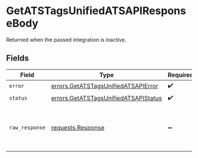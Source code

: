 # GetATSTagsUnifiedATSAPIResponseBody

Returned when the passed integration is inactive.


## Fields

| Field                                                                                        | Type                                                                                         | Required                                                                                     | Description                                                                                  |
| -------------------------------------------------------------------------------------------- | -------------------------------------------------------------------------------------------- | -------------------------------------------------------------------------------------------- | -------------------------------------------------------------------------------------------- |
| `error`                                                                                      | [errors.GetATSTagsUnifiedATSAPIError](../../models/errors/getatstagsunifiedatsapierror.md)   | :heavy_check_mark:                                                                           | N/A                                                                                          |
| `status`                                                                                     | [errors.GetATSTagsUnifiedATSAPIStatus](../../models/errors/getatstagsunifiedatsapistatus.md) | :heavy_check_mark:                                                                           | N/A                                                                                          |
| `raw_response`                                                                               | [requests.Response](https://requests.readthedocs.io/en/latest/api/#requests.Response)        | :heavy_minus_sign:                                                                           | Raw HTTP response; suitable for custom response parsing                                      |